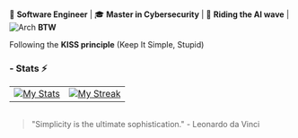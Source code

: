 🚀 **Software Engineer** | 🎓 **Master in Cybersecurity** | 🤖 **Riding the AI wave**  | ![Arch](https://img.shields.io/badge/Arch_Linux-1793D1?style=flat&logo=arch-linux&logoColor=white) **BTW**

Following the **KISS principle** (Keep It Simple, Stupid)

### - Stats ⚡️
<table style="border:none;margin:0 auto">
  <tr style="border:none;">
    <td style="border:none;"><a target="_blank" href="https://github.com/anuraghazra/github-readme-stats"><img src="https://github-readme-stats.vercel.app/api?username=Gl00ria&include_all_commits=true&count_private=true&show_icons=true&theme=dracula&text_color=8b8b8b&bg_color=0000&hide_border=true&custom_title=Gl00ria%27s%20Github%20Stats" alt="My Stats"/></a></td>
    <td style="border:none;"><a target="_blank" href="https://github.com/DenverCoder1/github-readme-streak-stats"><img src="https://github-readme-streak-stats.herokuapp.com?user=Gl00ria&theme=dracula&dates=8b8b8b&background=0000&hide_border=true" alt="My Streak"/></a></td>
  </tr>
</table>
<br>

> "Simplicity is the ultimate sophistication." - Leonardo da Vinci
